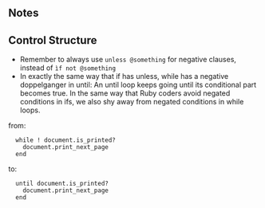 Notes
------

## Control Structure

- Remember to always use ``unless @something`` for negative clauses, instead of ``ìf not @something``
- In exactly the same way that if has unless, while has a negative doppelganger in until: An until 
loop keeps going until its conditional part becomes true. In the same way that Ruby coders avoid 
negated conditions in ifs, we also shy away from negated conditions in while loops.

from:

  ```
    while ! document.is_printed?
      document.print_next_page
    end

  ```

to:

  ```
    until document.is_printed?
      document.print_next_page
    end

  ```

